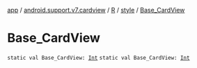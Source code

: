 [app](../../../index.md) / [android.support.v7.cardview](../../index.md) / [R](../index.md) / [style](index.md) / [Base_CardView](./-base_-card-view.md)

# Base_CardView

`static val Base_CardView: `[`Int`](https://kotlinlang.org/api/latest/jvm/stdlib/kotlin/-int/index.html)
`static val Base_CardView: `[`Int`](https://kotlinlang.org/api/latest/jvm/stdlib/kotlin/-int/index.html)